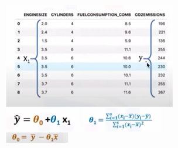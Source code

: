 ![Chart](https://github.com/MR-MKZ/Simple-Linear-Regression/blob/main/Screenshot%202024-05-21%20112202.png?raw=true)
![Formula](https://github.com/MR-MKZ/Simple-Linear-Regression/blob/main/Screenshot%202024-05-21%20112209.png?raw=true)
![Formula](https://github.com/MR-MKZ/Simple-Linear-Regression/blob/main/Screenshot%202024-05-21%20112215.png?raw=true)
![Formula](https://github.com/MR-MKZ/Simple-Linear-Regression/blob/main/Screenshot%202024-05-21%20112231.png?raw=true)
